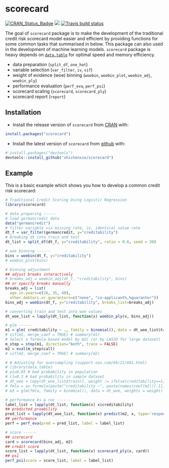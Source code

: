 # scorecard

[![CRAN\_Status\_Badge](https://www.r-pkg.org/badges/version/scorecard)](https://cran.r-project.org/package=scorecard)
[![](http://cranlogs.r-pkg.org/badges/grand-total/scorecard)](https://cran.r-project.org/package=scorecard)
[![Travis build status](https://travis-ci.org/ShichenXie/scorecard.svg?branch=master)](https://travis-ci.org/ShichenXie/scorecard)


The goal of `scorecard` package is to make the development of the traditional credit risk scorecard model easier and efficient by providing functions for some common tasks that summarised in below. This package can also used in the development of machine learning models. `scorecard` package is heavy depends on [`data.table`](http://r-datatable.com) for optimal speed and memory efficiency. 

- data preparation (`split_df`, `one_hot`)
- variable selection (`var_filter`, `iv`, `vif`)
- weight of evidence (woe) binning (`woebin`, `woebin_plot`, `woebin_adj`, `woebin_ply`)
- performance evaluation (`perf_eva`, `perf_psi`)
- scorecard scaling (`scorecard`, `scorecard_ply`)
- scorecard report (`report`)


## Installation

- Install the release version of `scorecard` from [CRAN](https://cran.r-project.org/package=scorecard) with:
``` r
install.packages("scorecard")
```

- Install the latest version of `scorecard` from [github](https://github.com/ShichenXie/scorecard) with:
``` r
# install.packages("devtools")
devtools::install_github("shichenxie/scorecard")
```

## Example

This is a basic example which shows you how to develop a common credit risk scorecard:

``` r
# Traditional Credit Scoring Using Logistic Regression
library(scorecard)

# data preparing ------
# load germancredit data
data("germancredit")
# filter variable via missing rate, iv, identical value rate
dt_f = var_filter(germancredit, y="creditability")
# breaking dt into train and test
dt_list = split_df(dt_f, y="creditability", ratio = 0.6, seed = 30)

# woe binning ------
bins = woebin(dt_f, y="creditability")
# woebin_plot(bins)

# binning adjustment
## adjust breaks interactively
# breaks_adj = woebin_adj(dt_f, "creditability", bins) 
## or specify breaks manually
breaks_adj = list(
  age.in.years=c(26, 35, 40),
  other.debtors.or.guarantors=c("none", "co-applicant%,%guarantor"))
bins_adj = woebin(dt_f, y="creditability", breaks_list=breaks_adj)

# converting train and test into woe values
dt_woe_list = lapply(dt_list, function(x) woebin_ply(x, bins_adj))

# glm ------
m1 = glm( creditability ~ ., family = binomial(), data = dt_woe_list$train)
# vif(m1, merge_coef = TRUE) # summary(m1)
# Select a formula-based model by AIC (or by LASSO for large dataset)
m_step = step(m1, direction="both", trace = FALSE)
m2 = eval(m_step$call)
# vif(m2, merge_coef = TRUE) # summary(m2)

# # Adjusting for oversampling (support.sas.com/kb/22/601.html)
# library(data.table)
# p1=0.03 # bad probability in population 
# r1=0.3 # bad probability in sample dataset
# dt_woe = copy(dt_woe_list$train)[, weight := ifelse(creditability==1, p1/r1, (1-p1)/(1-r1) )][]
# fmla = as.formula(paste("creditability ~", paste(names(coef(m2))[-1], collapse="+")))
# m3 = glm(fmla, family = binomial(), data = dt_woe, weights = weight)

# performance ks & roc ------
label_list = lapply(dt_list, function(x) x$creditability)
## predicted proability
pred_list = lapply(dt_woe_list, function(x) predict(m2, x, type='response'))
## performance
perf = perf_eva(pred = pred_list, label = label_list)

# score ------
## scorecard
card = scorecard(bins_adj, m2)
## credit score
score_list = lapply(dt_list, function(x) scorecard_ply(x, card))
## psi
perf_psi(score = score_list, label = label_list)

```
